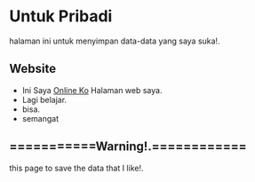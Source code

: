 # Untuk Pribadi
halaman ini untuk menyimpan data-data yang saya suka!. 
## Website
 - Ini Saya [Online Ko](https://mansitee.github.io/app) Halaman web saya.
 - Lagi belajar.
 - bisa.
 - semangat
   
## ===========Warning!.============ 

this page to save the data that I like!. 
